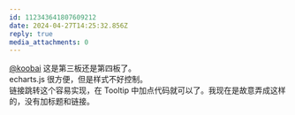 ```yaml
---
id: 112343641807609212
date: 2024-04-27T14:25:32.856Z
reply: true
media_attachments: 0
---
```


[@koobai](https://mastodon.social/@koobai) 这是第三板还是第四板了。  
echarts.js 很方便，但是样式不好控制。  
链接跳转这个容易实现，在 Tooltip 中加点代码就可以了。我现在是故意弄成这样的，没有加标题和链接。

